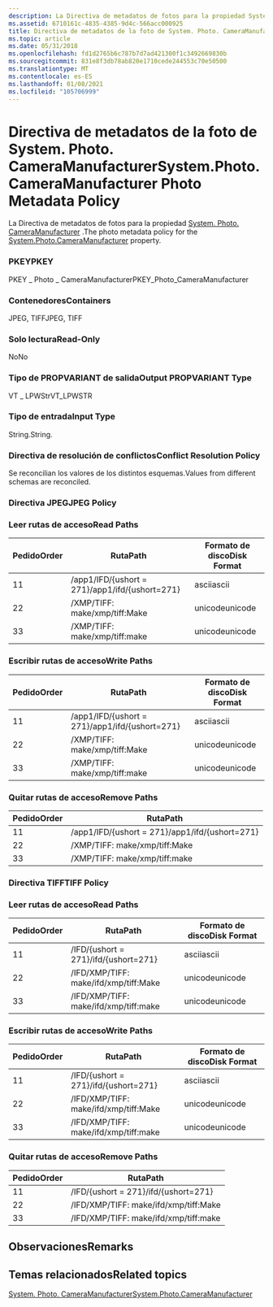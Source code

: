 ```yaml
---
description: La Directiva de metadatos de fotos para la propiedad System. Photo. CameraManufacturer.
ms.assetid: 6710161c-4835-4385-9d4c-566acc000925
title: Directiva de metadatos de la foto de System. Photo. CameraManufacturer
ms.topic: article
ms.date: 05/31/2018
ms.openlocfilehash: fd1d2765b6c787b7d7ad421300f1c3492669830b
ms.sourcegitcommit: 831e8f3db78ab820e1710cede244553c70e50500
ms.translationtype: MT
ms.contentlocale: es-ES
ms.lasthandoff: 01/08/2021
ms.locfileid: "105706999"
---
```

# <a name="systemphotocameramanufacturer-photo-metadata-policy"></a><span data-ttu-id="efa77-103">Directiva de metadatos de la foto de System. Photo. CameraManufacturer</span><span class="sxs-lookup"><span data-stu-id="efa77-103">System.Photo.CameraManufacturer Photo Metadata Policy</span></span>

<span data-ttu-id="efa77-104">La Directiva de metadatos de fotos para la propiedad [System. Photo. CameraManufacturer](../properties/props-system-photo-cameramanufacturer.md) .</span><span class="sxs-lookup"><span data-stu-id="efa77-104">The photo metadata policy for the [System.Photo.CameraManufacturer](../properties/props-system-photo-cameramanufacturer.md) property.</span></span>

### <a name="pkey"></a><span data-ttu-id="efa77-105">PKEY</span><span class="sxs-lookup"><span data-stu-id="efa77-105">PKEY</span></span>

<span data-ttu-id="efa77-106">PKEY \_ Photo \_ CameraManufacturer</span><span class="sxs-lookup"><span data-stu-id="efa77-106">PKEY\_Photo\_CameraManufacturer</span></span>

### <a name="containers"></a><span data-ttu-id="efa77-107">Contenedores</span><span class="sxs-lookup"><span data-stu-id="efa77-107">Containers</span></span>

<span data-ttu-id="efa77-108">JPEG, TIFF</span><span class="sxs-lookup"><span data-stu-id="efa77-108">JPEG, TIFF</span></span>

### <a name="read-only"></a><span data-ttu-id="efa77-109">Solo lectura</span><span class="sxs-lookup"><span data-stu-id="efa77-109">Read-Only</span></span>

<span data-ttu-id="efa77-110">No</span><span class="sxs-lookup"><span data-stu-id="efa77-110">No</span></span>

### <a name="output-propvariant-type"></a><span data-ttu-id="efa77-111">Tipo de PROPVARIANT de salida</span><span class="sxs-lookup"><span data-stu-id="efa77-111">Output PROPVARIANT Type</span></span>

<span data-ttu-id="efa77-112">VT \_ LPWStr</span><span class="sxs-lookup"><span data-stu-id="efa77-112">VT\_LPWSTR</span></span>

### <a name="input-type"></a><span data-ttu-id="efa77-113">Tipo de entrada</span><span class="sxs-lookup"><span data-stu-id="efa77-113">Input Type</span></span>

<span data-ttu-id="efa77-114">String.</span><span class="sxs-lookup"><span data-stu-id="efa77-114">String.</span></span>

### <a name="conflict-resolution-policy"></a><span data-ttu-id="efa77-115">Directiva de resolución de conflictos</span><span class="sxs-lookup"><span data-stu-id="efa77-115">Conflict Resolution Policy</span></span>

<span data-ttu-id="efa77-116">Se reconcilian los valores de los distintos esquemas.</span><span class="sxs-lookup"><span data-stu-id="efa77-116">Values from different schemas are reconciled.</span></span>

### <a name="jpeg-policy"></a><span data-ttu-id="efa77-117">Directiva JPEG</span><span class="sxs-lookup"><span data-stu-id="efa77-117">JPEG Policy</span></span>

### <a name="read-paths"></a><span data-ttu-id="efa77-118">Leer rutas de acceso</span><span class="sxs-lookup"><span data-stu-id="efa77-118">Read Paths</span></span>



| <span data-ttu-id="efa77-119">Pedido</span><span class="sxs-lookup"><span data-stu-id="efa77-119">Order</span></span> | <span data-ttu-id="efa77-120">Ruta</span><span class="sxs-lookup"><span data-stu-id="efa77-120">Path</span></span>                   | <span data-ttu-id="efa77-121">Formato de disco</span><span class="sxs-lookup"><span data-stu-id="efa77-121">Disk Format</span></span> |
|-------|------------------------|-------------|
| <span data-ttu-id="efa77-122">1</span><span class="sxs-lookup"><span data-stu-id="efa77-122">1</span></span>     | <span data-ttu-id="efa77-123">/app1/IFD/{ushort = 271}</span><span class="sxs-lookup"><span data-stu-id="efa77-123">/app1/ifd/{ushort=271}</span></span> | <span data-ttu-id="efa77-124">ascii</span><span class="sxs-lookup"><span data-stu-id="efa77-124">ascii</span></span>       |
| <span data-ttu-id="efa77-125">2</span><span class="sxs-lookup"><span data-stu-id="efa77-125">2</span></span>     | <span data-ttu-id="efa77-126">/XMP/TIFF: make</span><span class="sxs-lookup"><span data-stu-id="efa77-126">/xmp/tiff:Make</span></span>         | <span data-ttu-id="efa77-127">unicode</span><span class="sxs-lookup"><span data-stu-id="efa77-127">unicode</span></span>     |
| <span data-ttu-id="efa77-128">3</span><span class="sxs-lookup"><span data-stu-id="efa77-128">3</span></span>     | <span data-ttu-id="efa77-129">/XMP/TIFF: make</span><span class="sxs-lookup"><span data-stu-id="efa77-129">/xmp/tiff:make</span></span>         | <span data-ttu-id="efa77-130">unicode</span><span class="sxs-lookup"><span data-stu-id="efa77-130">unicode</span></span>     |



 

### <a name="write-paths"></a><span data-ttu-id="efa77-131">Escribir rutas de acceso</span><span class="sxs-lookup"><span data-stu-id="efa77-131">Write Paths</span></span>



| <span data-ttu-id="efa77-132">Pedido</span><span class="sxs-lookup"><span data-stu-id="efa77-132">Order</span></span> | <span data-ttu-id="efa77-133">Ruta</span><span class="sxs-lookup"><span data-stu-id="efa77-133">Path</span></span>                   | <span data-ttu-id="efa77-134">Formato de disco</span><span class="sxs-lookup"><span data-stu-id="efa77-134">Disk Format</span></span> |
|-------|------------------------|-------------|
| <span data-ttu-id="efa77-135">1</span><span class="sxs-lookup"><span data-stu-id="efa77-135">1</span></span>     | <span data-ttu-id="efa77-136">/app1/IFD/{ushort = 271}</span><span class="sxs-lookup"><span data-stu-id="efa77-136">/app1/ifd/{ushort=271}</span></span> | <span data-ttu-id="efa77-137">ascii</span><span class="sxs-lookup"><span data-stu-id="efa77-137">ascii</span></span>       |
| <span data-ttu-id="efa77-138">2</span><span class="sxs-lookup"><span data-stu-id="efa77-138">2</span></span>     | <span data-ttu-id="efa77-139">/XMP/TIFF: make</span><span class="sxs-lookup"><span data-stu-id="efa77-139">/xmp/tiff:Make</span></span>         | <span data-ttu-id="efa77-140">unicode</span><span class="sxs-lookup"><span data-stu-id="efa77-140">unicode</span></span>     |
| <span data-ttu-id="efa77-141">3</span><span class="sxs-lookup"><span data-stu-id="efa77-141">3</span></span>     | <span data-ttu-id="efa77-142">/XMP/TIFF: make</span><span class="sxs-lookup"><span data-stu-id="efa77-142">/xmp/tiff:make</span></span>         | <span data-ttu-id="efa77-143">unicode</span><span class="sxs-lookup"><span data-stu-id="efa77-143">unicode</span></span>     |



 

### <a name="remove-paths"></a><span data-ttu-id="efa77-144">Quitar rutas de acceso</span><span class="sxs-lookup"><span data-stu-id="efa77-144">Remove Paths</span></span>



| <span data-ttu-id="efa77-145">Pedido</span><span class="sxs-lookup"><span data-stu-id="efa77-145">Order</span></span> | <span data-ttu-id="efa77-146">Ruta</span><span class="sxs-lookup"><span data-stu-id="efa77-146">Path</span></span>                   |
|-------|------------------------|
| <span data-ttu-id="efa77-147">1</span><span class="sxs-lookup"><span data-stu-id="efa77-147">1</span></span>     | <span data-ttu-id="efa77-148">/app1/IFD/{ushort = 271}</span><span class="sxs-lookup"><span data-stu-id="efa77-148">/app1/ifd/{ushort=271}</span></span> |
| <span data-ttu-id="efa77-149">2</span><span class="sxs-lookup"><span data-stu-id="efa77-149">2</span></span>     | <span data-ttu-id="efa77-150">/XMP/TIFF: make</span><span class="sxs-lookup"><span data-stu-id="efa77-150">/xmp/tiff:Make</span></span>         |
| <span data-ttu-id="efa77-151">3</span><span class="sxs-lookup"><span data-stu-id="efa77-151">3</span></span>     | <span data-ttu-id="efa77-152">/XMP/TIFF: make</span><span class="sxs-lookup"><span data-stu-id="efa77-152">/xmp/tiff:make</span></span>         |



 

### <a name="tiff-policy"></a><span data-ttu-id="efa77-153">Directiva TIFF</span><span class="sxs-lookup"><span data-stu-id="efa77-153">TIFF Policy</span></span>

### <a name="read-paths"></a><span data-ttu-id="efa77-154">Leer rutas de acceso</span><span class="sxs-lookup"><span data-stu-id="efa77-154">Read Paths</span></span>



| <span data-ttu-id="efa77-155">Pedido</span><span class="sxs-lookup"><span data-stu-id="efa77-155">Order</span></span> | <span data-ttu-id="efa77-156">Ruta</span><span class="sxs-lookup"><span data-stu-id="efa77-156">Path</span></span>               | <span data-ttu-id="efa77-157">Formato de disco</span><span class="sxs-lookup"><span data-stu-id="efa77-157">Disk Format</span></span> |
|-------|--------------------|-------------|
| <span data-ttu-id="efa77-158">1</span><span class="sxs-lookup"><span data-stu-id="efa77-158">1</span></span>     | <span data-ttu-id="efa77-159">/IFD/{ushort = 271}</span><span class="sxs-lookup"><span data-stu-id="efa77-159">/ifd/{ushort=271}</span></span>  | <span data-ttu-id="efa77-160">ascii</span><span class="sxs-lookup"><span data-stu-id="efa77-160">ascii</span></span>       |
| <span data-ttu-id="efa77-161">2</span><span class="sxs-lookup"><span data-stu-id="efa77-161">2</span></span>     | <span data-ttu-id="efa77-162">/IFD/XMP/TIFF: make</span><span class="sxs-lookup"><span data-stu-id="efa77-162">/ifd/xmp/tiff:Make</span></span> | <span data-ttu-id="efa77-163">unicode</span><span class="sxs-lookup"><span data-stu-id="efa77-163">unicode</span></span>     |
| <span data-ttu-id="efa77-164">3</span><span class="sxs-lookup"><span data-stu-id="efa77-164">3</span></span>     | <span data-ttu-id="efa77-165">/IFD/XMP/TIFF: make</span><span class="sxs-lookup"><span data-stu-id="efa77-165">/ifd/xmp/tiff:make</span></span> | <span data-ttu-id="efa77-166">unicode</span><span class="sxs-lookup"><span data-stu-id="efa77-166">unicode</span></span>     |



 

### <a name="write-paths"></a><span data-ttu-id="efa77-167">Escribir rutas de acceso</span><span class="sxs-lookup"><span data-stu-id="efa77-167">Write Paths</span></span>



| <span data-ttu-id="efa77-168">Pedido</span><span class="sxs-lookup"><span data-stu-id="efa77-168">Order</span></span> | <span data-ttu-id="efa77-169">Ruta</span><span class="sxs-lookup"><span data-stu-id="efa77-169">Path</span></span>               | <span data-ttu-id="efa77-170">Formato de disco</span><span class="sxs-lookup"><span data-stu-id="efa77-170">Disk Format</span></span> |
|-------|--------------------|-------------|
| <span data-ttu-id="efa77-171">1</span><span class="sxs-lookup"><span data-stu-id="efa77-171">1</span></span>     | <span data-ttu-id="efa77-172">/IFD/{ushort = 271}</span><span class="sxs-lookup"><span data-stu-id="efa77-172">/ifd/{ushort=271}</span></span>  | <span data-ttu-id="efa77-173">ascii</span><span class="sxs-lookup"><span data-stu-id="efa77-173">ascii</span></span>       |
| <span data-ttu-id="efa77-174">2</span><span class="sxs-lookup"><span data-stu-id="efa77-174">2</span></span>     | <span data-ttu-id="efa77-175">/IFD/XMP/TIFF: make</span><span class="sxs-lookup"><span data-stu-id="efa77-175">/ifd/xmp/tiff:Make</span></span> | <span data-ttu-id="efa77-176">unicode</span><span class="sxs-lookup"><span data-stu-id="efa77-176">unicode</span></span>     |
| <span data-ttu-id="efa77-177">3</span><span class="sxs-lookup"><span data-stu-id="efa77-177">3</span></span>     | <span data-ttu-id="efa77-178">/IFD/XMP/TIFF: make</span><span class="sxs-lookup"><span data-stu-id="efa77-178">/ifd/xmp/tiff:make</span></span> | <span data-ttu-id="efa77-179">unicode</span><span class="sxs-lookup"><span data-stu-id="efa77-179">unicode</span></span>     |



 

### <a name="remove-paths"></a><span data-ttu-id="efa77-180">Quitar rutas de acceso</span><span class="sxs-lookup"><span data-stu-id="efa77-180">Remove Paths</span></span>



| <span data-ttu-id="efa77-181">Pedido</span><span class="sxs-lookup"><span data-stu-id="efa77-181">Order</span></span> | <span data-ttu-id="efa77-182">Ruta</span><span class="sxs-lookup"><span data-stu-id="efa77-182">Path</span></span>               |
|-------|--------------------|
| <span data-ttu-id="efa77-183">1</span><span class="sxs-lookup"><span data-stu-id="efa77-183">1</span></span>     | <span data-ttu-id="efa77-184">/IFD/{ushort = 271}</span><span class="sxs-lookup"><span data-stu-id="efa77-184">/ifd/{ushort=271}</span></span>  |
| <span data-ttu-id="efa77-185">2</span><span class="sxs-lookup"><span data-stu-id="efa77-185">2</span></span>     | <span data-ttu-id="efa77-186">/IFD/XMP/TIFF: make</span><span class="sxs-lookup"><span data-stu-id="efa77-186">/ifd/xmp/tiff:Make</span></span> |
| <span data-ttu-id="efa77-187">3</span><span class="sxs-lookup"><span data-stu-id="efa77-187">3</span></span>     | <span data-ttu-id="efa77-188">/IFD/XMP/TIFF: make</span><span class="sxs-lookup"><span data-stu-id="efa77-188">/ifd/xmp/tiff:make</span></span> |



 

## <a name="remarks"></a><span data-ttu-id="efa77-189">Observaciones</span><span class="sxs-lookup"><span data-stu-id="efa77-189">Remarks</span></span>

## <a name="related-topics"></a><span data-ttu-id="efa77-190">Temas relacionados</span><span class="sxs-lookup"><span data-stu-id="efa77-190">Related topics</span></span>

<dl> <dt>

[<span data-ttu-id="efa77-191">System. Photo. CameraManufacturer</span><span class="sxs-lookup"><span data-stu-id="efa77-191">System.Photo.CameraManufacturer</span></span>](../properties/props-system-photo-cameramanufacturer.md)
</dt> </dl>

 

 

